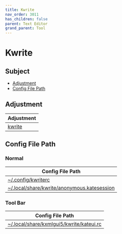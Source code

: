 ```yaml
---
title: Kwrite
nav_order: 3011
has_children: false
parent: Text Editor
grand_parent: Tool
---
```



# Kwrite


## Subject

* [Adjustment](#adjustment)
* [Config File Path](#config-file-path)


## Adjustment

| Adjustment |
| --- |
| [kwrite](https://github.com/samwhelp/kubuntu-adjustment/tree/main/prototype/main/tool-config/part/kwrite/) |


## Config File Path


### Normal

| Config File Path |
| --- |
| [~/.config/kwriterc](https://github.com/samwhelp/kubuntu-adjustment/tree/main/prototype/main/tool-config/part/kwrite/dark/kwrite/asset/overlay/etc/skel/.config/kwriterc) |
| [~/.local/share/kwrite/anonymous.katesession](https://github.com/samwhelp/kubuntu-adjustment/tree/main/prototype/main/tool-config/part/kwrite/dark/kwrite/asset/overlay/etc/skel/.local/share/kwrite/anonymous.katesession) |


### Tool Bar

| Config File Path |
| --- |
| [~/.local/share/kxmlgui5/kwrite/kateui.rc](https://github.com/samwhelp/kubuntu-adjustment/tree/main/prototype/main/tool-config/part/kwrite/dark/kwrite/asset/overlay/etc/skel/.local/share/kxmlgui5/kwrite/kateui.rc) |
